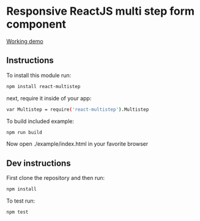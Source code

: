 # Responsive ReactJS multi step form component

[Working demo](https://dl.dropboxusercontent.com/u/51491957/multistep/index.html)

## Instructions

To install this module run:
```sh
npm install react-multistep
```
next, require it inside of your app:
```sh
var Multistep = require('react-multistep').Multistep
```

To build included example:
```sh
npm run build
```
Now open ./example/index.html in your favorite browser

## Dev instructions

First clone the repository and then run:
```sh
npm install
```

To test run:
```sh
npm test
```


